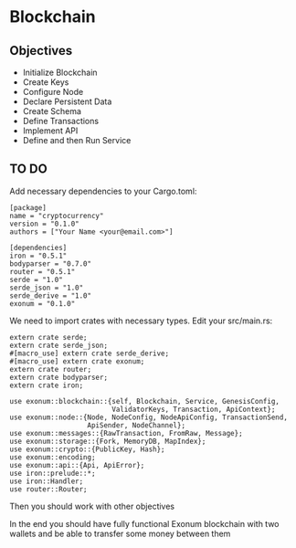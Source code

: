 # Blockchain

## Objectives
* Initialize Blockchain
* Create Keys
* Configure Node
* Declare Persistent Data
* Create Schema
* Define Transactions
* Implement API
* Define and then Run Service
## TO DO
Add necessary dependencies to your Cargo.toml:
```
[package]
name = "cryptocurrency"
version = "0.1.0"
authors = ["Your Name <your@email.com>"]

[dependencies]
iron = "0.5.1"
bodyparser = "0.7.0"
router = "0.5.1"
serde = "1.0"
serde_json = "1.0"
serde_derive = "1.0"
exonum = "0.1.0"
```
We need to import crates with necessary types. Edit your src/main.rs:
```
extern crate serde;
extern crate serde_json;
#[macro_use] extern crate serde_derive;
#[macro_use] extern crate exonum;
extern crate router;
extern crate bodyparser;
extern crate iron;

use exonum::blockchain::{self, Blockchain, Service, GenesisConfig,
                         ValidatorKeys, Transaction, ApiContext};
use exonum::node::{Node, NodeConfig, NodeApiConfig, TransactionSend,
                   ApiSender, NodeChannel};
use exonum::messages::{RawTransaction, FromRaw, Message};
use exonum::storage::{Fork, MemoryDB, MapIndex};
use exonum::crypto::{PublicKey, Hash};
use exonum::encoding;
use exonum::api::{Api, ApiError};
use iron::prelude::*;
use iron::Handler;
use router::Router;
```

Then you should work with other objectives

In the end you should have fully functional Exonum blockchain with two wallets and be able to transfer some money between them

